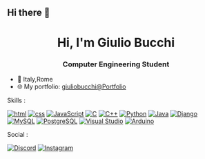 ## Hi there 👋
<h1 align="center">Hi, I'm Giulio Bucchi</h1>
<h3 align="center">Computer Engineering Student</h3>


- 📍 Italy,Rome
- 🌐 My portfolio: [giuliobucchi@Portfolio](https://giulio-bucchi.github.io/Portfolio/)



Skills : 

[![html](https://img.shields.io/badge/-HTML-E34F26?style=flat-square&logo=html5&logoColor=white)](https://html.spec.whatwg.org)
[![css](https://img.shields.io/badge/-CSS-1572B6?style=flat-square&logo=css3&logoColor=white)](https://www.w3.org/Style/CSS/)
[![JavaScript](https://img.shields.io/badge/-JavaScript-F7DF1E?style=flat-square&logo=javascript&logoColor=black)](https://developer.mozilla.org/en-US/docs/Web/JavaScript)
[![C](https://img.shields.io/badge/-C-A8B9CC?style=flat-square&logo=c&logoColor=black)](https://www.iso.org/standard/74528.html)
[![C++](https://img.shields.io/badge/-C++-00599C?style=flat-square&logo=cplusplus&logoColor=white)](https://isocpp.org/)
[![Python](https://img.shields.io/badge/-Python-3776AB?style=flat-square&logo=python&logoColor=white)](https://www.python.org/downloads/)
[![Java](https://img.shields.io/badge/-Java-007396?style=flat-square&logo=java&logoColor=white)](https://www.oracle.com/java/technologies/downloads/)
[![Django](https://img.shields.io/badge/-Django-092E20?style=flat-square&logo=django&logoColor=white)](https://www.djangoproject.com/)
[![MySQL](https://img.shields.io/badge/-MySQL-4479A1?style=flat-square&logo=mysql&logoColor=white)](https://dev.mysql.com/downloads/)
[![PostgreSQL](https://img.shields.io/badge/-PostgreSQL-336791?style=flat-square&logo=postgresql&logoColor=white)](https://www.postgresql.org/download/)
[![Visual Studio](https://img.shields.io/badge/-Visual%20Studio-5C2D91?style=flat-square&logo=visual-studio&logoColor=white)](https://visualstudio.microsoft.com/downloads/)
[![Arduino](https://img.shields.io/badge/-Arduino-00979D?style=flat-square&logo=arduino&logoColor=white)](https://www.arduino.cc/en/software)


Social :

[![Discord](https://img.shields.io/badge/-Discord-5865F2?style=flat-square&logo=discord&logoColor=white)](https://discord.com/)
[![Instagram](https://img.shields.io/badge/-Instagram-E4405F?style=flat&logo=instagram&logoColor=white)](https://www.instagram.com/_giuliooo_01)





